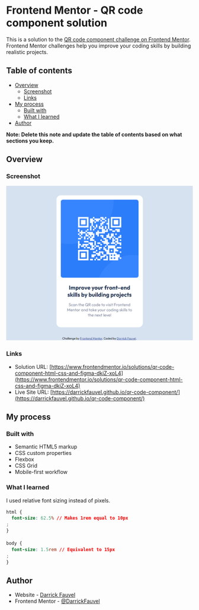 # Frontend Mentor - QR code component solution

This is a solution to the [QR code component challenge on Frontend Mentor](https://www.frontendmentor.io/challenges/qr-code-component-iux_sIO_H). Frontend Mentor challenges help you improve your coding skills by building realistic projects.

## Table of contents

- [Overview](#overview)
  - [Screenshot](#screenshot)
  - [Links](#links)
- [My process](#my-process)
  - [Built with](#built-with)
  - [What I learned](#what-i-learned)
- [Author](#author)

**Note: Delete this note and update the table of contents based on what sections you keep.**

## Overview

### Screenshot

![](./screenshot.png)

### Links

- Solution URL: [https://www.frontendmentor.io/solutions/qr-code-component-html-css-and-figma-dkiZ-xoL4](https://www.frontendmentor.io/solutions/qr-code-component-html-css-and-figma-dkiZ-xoL4)
- Live Site URL: [https://darrickfauvel.github.io/qr-code-component/](https://darrickfauvel.github.io/qr-code-component/)

## My process

### Built with

- Semantic HTML5 markup
- CSS custom properties
- Flexbox
- CSS Grid
- Mobile-first workflow

### What I learned

I used relative font sizing instead of pixels.

```css
html {
  font-size: 62.5% // Makes 1rem equal to 10px
;
}

body {
  font-size: 1.5rem // Equivalent to 15px
;
}
```

## Author

- Website - [Darrick Fauvel](https://github.com/DarrickFauvel)
- Frontend Mentor - [@DarrickFauvel](https://www.frontendmentor.io/profile/DarrickFauvel)
